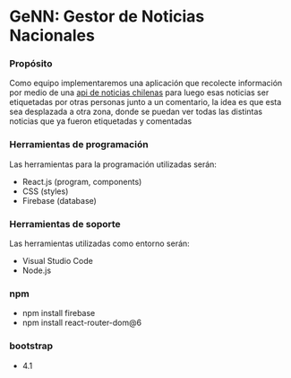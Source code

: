 <main>

  <h1>GeNN: Gestor de Noticias Nacionales</h1>
  <h3>Propósito</h3>
    <p>Como equipo implementaremos una aplicación que recolecte información por medio de una <a href="https://webhose.io/news-api/chile-news-api">api de noticias chilenas</a> para luego esas noticias ser etiquetadas por otras personas junto a un comentario, la idea es que esta sea desplazada a otra zona, donde se puedan ver todas las distintas noticias que ya fueron etiquetadas y comentadas</p>

  <h3>Herramientas de programación</h3>
  <p>Las herramientas para la programación utilizadas serán:
    <ul>
      <li>
        React.js (program, components)
      </li>
      <li>
        CSS (styles)
      </li>
      <li>
        Firebase (database)
      </li>
    </ul>
  </p>
  <h3>Herramientas de soporte</h3>
  <p>Las herramientas utilizadas como entorno serán:
    <ul>
      <li>
        Visual Studio Code
      </li>
      <li>
        Node.js
      </li>
    </ul>
  </p>
  <h3>npm</h3>
  <ul>
    <li>npm install firebase</li>
    <li>npm install react-router-dom@6</li>
  </ul>
  <h3>bootstrap</h3>
  <ul>
    <li>4.1</li>
  </ul>
</main>
